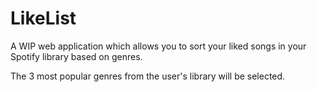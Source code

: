 # LikeList

A WIP web application which allows you to sort your liked songs in your Spotify library based on genres.

The 3 most popular genres from the user's library will be selected.
